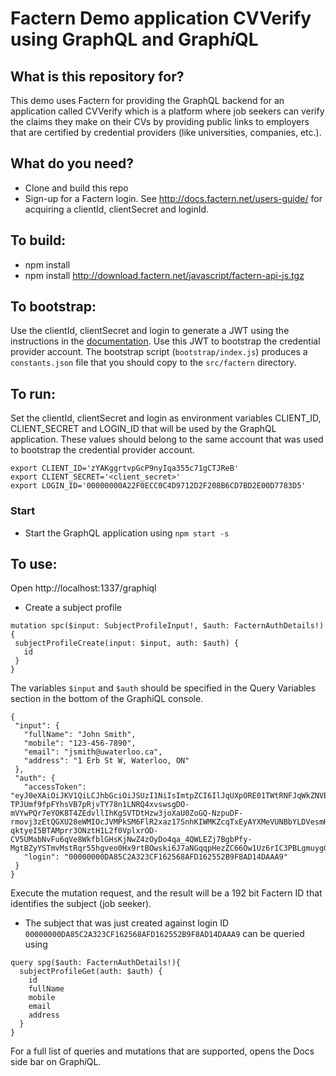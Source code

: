 Factern Demo application CVVerify using GraphQL and Graph*i*QL
==========================================================

## What is this repository for?

This demo uses Factern for providing the GraphQL backend for an application called CVVerify which is a 
platform where job seekers can verify the claims they make on their CVs by providing public links to employers 
that are certified by credential providers (like universities, companies, etc.).

## What do you need?

- Clone and build this repo
- Sign-up for a Factern login. See http://docs.factern.net/users-guide/ for acquiring a clientId, clientSecret and loginId.

## To build:
 - npm install
 - npm install http://download.factern.net/javascript/factern-api-js.tgz

## To bootstrap:

Use the clientId, clientSecret and login to generate a JWT using the instructions in the [documentation](http://docs.factern.net/users-guide/). 
Use this JWT to bootstrap the credential provider account. The bootstrap script (`bootstrap/index.js`) 
produces a `constants.json` file that you should copy to the `src/factern` directory.

## To run:

Set the clientId, clientSecret and login as environment variables CLIENT_ID, CLIENT_SECRET and LOGIN_ID 
that will be used by the GraphQL application. These values should belong to the same
account that was used to bootstrap the credential provider account.

    export CLIENT_ID='zYAKggrtvpGcP9nyIqa355c71gCTJReB'
    export CLIENT_SECRET='<client_secret>'
    export LOGIN_ID='00000000A22F0ECC0C4D9712D2F208B6CD7BD2E00D7783D5'

### Start

 - Start the GraphQL application using `npm start -s`

## To use:
 Open http://localhost:1337/graphiql
 
 - Create a subject profile
 
 ```angular2html
mutation spc($input: SubjectProfileInput!, $auth: FacternAuthDetails!) {
  subjectProfileCreate(input: $input, auth: $auth) {
    id
  } 
}
```

 The variables `$input` and `$auth` should be specified in the Query Variables section in the bottom of the
 GraphiQL console.
 
 ```angular2html
{
  "input": {
    "fullName": "John Smith",
    "mobile": "123-456-7890",
    "email": "jsmith@uwaterloo.ca",
    "address": "1 Erb St W, Waterloo, ON"
  },
  "auth": {
    "accessToken": "eyJ0eXAiOiJKV1QiLCJhbGciOiJSUzI1NiIsImtpZCI6IlJqUXpORE01TWtRNFJqWkZNVEEwTnpFd01FVkRSREpHTVRSRk9UaEVPVU0xTURVeVJEZ3pPQSJ9.eyJodHRwczovL2FwaS5mYWN0ZXJuLmNvbS9hcHBfaWQiOiIwMDAwMDAwMDcyQ0MxREFBQUVDMUFEOUUyOTMyMUZDQjVGRjg2QjAxMUY4ODRBOTYiLCJpc3MiOiJodHRwczovL2ZhY3Rlcm4tdGVzdC5ldS5hdXRoMC5jb20vIiwic3ViIjoiTWxiVzFXejZ4cHJCQTRDYjNHaHBCWFlUQVM1WG1Mc1hAY2xpZW50cyIsImF1ZCI6Imh0dHBzOi8vYXBpLmZhY3Rlcm4uY29tIiwiaWF0IjoxNTI5MDg4MjIyLCJleHAiOjE1MjkxNzQ2MjIsImF6cCI6Ik1sYlcxV3o2eHByQkE0Q2IzR2hwQlhZVEFTNVhtTHNYIiwiZ3R5IjoiY2xpZW50LWNyZWRlbnRpYWxzIn0.3dXZGa5Ul-TPJUmf9fpFYhsVB7pRjvTY78n1LNRQ4xvswsgDO-mVYwPQr7eYOK8T4ZEdvllIhKgSVTDtHzw3joXaU0ZoGQ-NzpuDF-rmovj3zEtQGXU28eWMIOcJVMPkSM6FlR2xaz17SnhKIWMKZcqTxEyAYXMeVUNBbYLDVesmHCcG-qktyeI5BTAMprr3ONztH1L2f0VplxrOD-CV5UMabNvFu6qVe8WkfblGHsKjNwZ4zOyDo4qa_4QWLEZj7BgbPfy-MgtBZyYSTmvMstRqr55hgveo0Hx9rtBOwski6J7aNGqqpHezZC66Ow1Uz6rIC3PBLgmuygGYA8XD2Q",
    "login": "00000000DA85C2A323CF162568AFD162552B9F8AD14DAAA9"    
  }
}
``` 

Execute the mutation request, and the result will be a 192 bit Factern ID that identifies the subject (job seeker). 

- The subject that was just created against login ID `00000000DA85C2A323CF162568AFD162552B9F8AD14DAAA9` can be queried using

```angular2html
query spg($auth: FacternAuthDetails!){
  subjectProfileGet(auth: $auth) {
    id
    fullName
    mobile
    email
    address
  }
}
```

For a full list of queries and mutations that are supported, opens the Docs side bar on Graph*i*QL.

